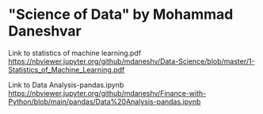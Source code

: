 # "Science of Data" by Mohammad Daneshvar 

Link to statistics of machine learning.pdf
https://nbviewer.jupyter.org/github/mdaneshv/Data-Science/blob/master/1-Statistics_of_Machine_Learning.pdf

Link to Data Analysis-pandas.ipynb
https://nbviewer.jupyter.org/github/mdaneshv/Finance-with-Python/blob/main/pandas/Data%20Analysis-pandas.ipynb
